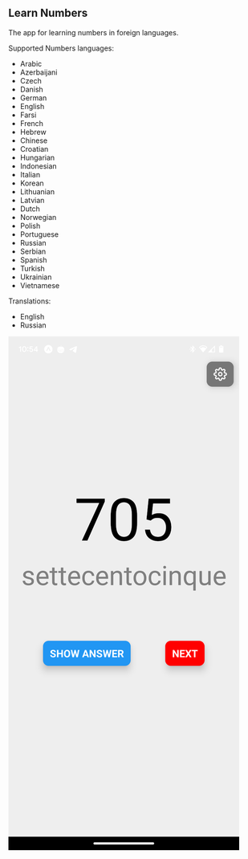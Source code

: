 ## Learn Numbers

The app for learning numbers in foreign languages.

Supported Numbers languages:

- Arabic
- Azerbaijani
- Czech
- Danish
- German
- English
- Farsi
- French
- Hebrew
- Chinese
- Croatian
- Hungarian
- Indonesian
- Italian
- Korean
- Lithuanian
- Latvian
- Dutch
- Norwegian
- Polish
- Portuguese
- Russian
- Serbian
- Spanish
- Turkish
- Ukrainian
- Vietnamese

Translations:

- English
- Russian

![Screenshot](screenshot.png)
